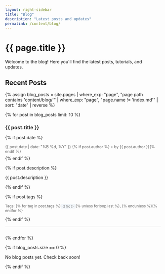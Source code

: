 ```yaml
---
layout: right-sidebar
title: "Blog"
description: "Latest posts and updates"
permalink: /content/blog/
---
```


# {{ page.title }}

Welcome to the blog! Here you'll find the latest posts, tutorials, and updates.

## Recent Posts

{% assign blog_posts = site.pages | where_exp: "page", "page.path contains 'content/blog/'" | where_exp: "page", "page.name != 'index.md'" | sort: "date" | reverse %}

{% for post in blog_posts limit: 10 %}
<article class="post-preview">
  <h3><a href="{{ post.url | relative_url }}">{{ post.title }}</a></h3>
  
  {% if post.date %}
  <p class="post-meta">
    <time datetime="{{ post.date | date_to_xmlschema }}">{{ post.date | date: "%B %d, %Y" }}</time>
    {% if post.author %} • by {{ post.author }}{% endif %}
  </p>
  {% endif %}
  
  {% if post.description %}
  <p>{{ post.description }}</p>
  {% endif %}
  
  {% if post.tags %}
  <p class="post-tags">
    Tags: {% for tag in post.tags %}<span class="tag">{{ tag }}</span>{% unless forloop.last %}, {% endunless %}{% endfor %}
  </p>
  {% endif %}
</article>
{% endfor %}

{% if blog_posts.size == 0 %}
<p>No blog posts yet. Check back soon!</p>
{% endif %}

<style>
.post-preview {
  margin-bottom: 2em;
  padding-bottom: 1em;
  border-bottom: 1px solid #eee;
}

.post-preview:last-child {
  border-bottom: none;
}

.post-preview h3 {
  margin-bottom: 0.5em;
}

.post-preview h3 a {
  text-decoration: none;
  color: #333;
}

.post-preview h3 a:hover {
  color: #0d6efd;
}

.post-meta {
  color: #666;
  font-size: 0.9em;
  margin-bottom: 0.5em;
}

.post-tags {
  font-size: 0.85em;
  color: #666;
}

.tag {
  background: #f1f5f9;
  padding: 2px 6px;
  border-radius: 3px;
  font-size: 0.8em;
}
</style>
